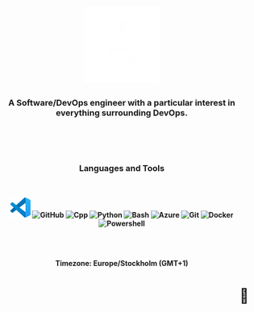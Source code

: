 <p>
  <h1 align="center"><b> <img src="https://github.com/Wesztman/Wesztman/blob/main/westman-white.png?raw=true" alt="" width="150"></h1>
</p>

<p>
  <h3 align="center">A Software/DevOps engineer with a particular interest in everything surrounding DevOps.</p></h3>
<br />

<br />
<br />
<p>
<h3 align="center"> Languages and Tools</h3>
</p>
<br />
<p align="center">
<img alt="Visual Studio Code" width="40px" src="https://raw.githubusercontent.com/github/explore/80688e429a7d4ef2fca1e82350fe8e3517d3494d/topics/visual-studio-code/visual-studio-code.png" />
<img alt="GitHub" width="40px" src="https://github.com/YuriDevAT/YuriDevAT/blob/main/github_.png" /> 
<img alt="Cpp" width="40px" src="https://github.com/isocpp/logos/blob/master/cpp_logo.png" />
<img alt="Python" width="40px" src="https://github.com/gilbarbara/logos/blob/master/logos/python.svg" />
<img alt="Bash" width="40px" src="https://github.com/gilbarbara/logos/blob/master/logos/bash-icon.svg" />
<img alt="Azure" width="40px" src="https://github.com/gilbarbara/logos/blob/master/logos/microsoft-azure.svg" />
<img alt="Git" width="40px" src="https://github.com/gilbarbara/logos/blob/master/logos/git-icon.svg" />
<img alt="Docker" width="40px" src="https://github.com/gilbarbara/logos/blob/master/logos/docker-icon.svg" />
<img alt="Powershell" width="40px" src="https://upload.wikimedia.org/wikipedia/commons/2/2f/PowerShell_5.0_icon.png" />
<!--<a href="https://www.figma.com/" target="_blank"> <img src="https://www.vectorlogo.zone/logos/figma/figma-icon.svg" alt="figma" width="40" height="40"/> </a>-->
   </p>
<br />
<br />

<p align="center">
Timezone: Europe/Stockholm (GMT+1)
</p>

<p>
  <h1 align="right"><b>🦆<img src="" alt="" width="100"></h1>
</p>

<!--
Software Developer with work experience in C++, Python, Powershell, Bash, Linux, Azure as well as a substantial passion for everything surrounding DevOps.
-->

<!--
**Wesztman/Wesztman** is a ✨ _special_ ✨ repository because its `README.md` (this file) appears on your GitHub profile.

Here are some ideas to get you started:

- 🔭 I’m currently working on ...
- 🌱 I’m currently learning ...
- 👯 I’m looking to collaborate on ...
- 🤔 I’m looking for help with ...
- 💬 Ask me about ...
- 📫 How to reach me: ...
- 😄 Pronouns: ...
- ⚡ Fun fact: ...
-->
